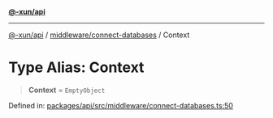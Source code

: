 [**@-xun/api**](../../../README.md)

***

[@-xun/api](../../../README.md) / [middleware/connect-databases](../README.md) / Context

# Type Alias: Context

> **Context** = `EmptyObject`

Defined in: [packages/api/src/middleware/connect-databases.ts:50](https://github.com/Xunnamius/api-utils/blob/e344f26c2c71ff2ab26a4bf6ee6f0fc1cb9a441b/packages/api/src/middleware/connect-databases.ts#L50)
